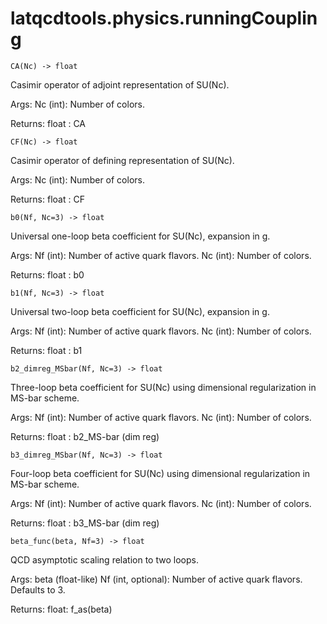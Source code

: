 latqcdtools.physics.runningCoupling
=============

`CA(Nc) -> float`

Casimir operator of adjoint representation of SU(Nc).

Args:
    Nc (int): Number of colors.

Returns:
    float : CA 

`CF(Nc) -> float`

Casimir operator of defining representation of SU(Nc).

Args:
    Nc (int): Number of colors.

Returns:
    float : CF 

`b0(Nf, Nc=3) -> float`

Universal one-loop beta coefficient for SU(Nc), expansion in g.  

Args:
    Nf (int): Number of active quark flavors. 
    Nc (int): Number of colors.

Returns:
    float : b0 

`b1(Nf, Nc=3) -> float`

Universal two-loop beta coefficient for SU(Nc), expansion in g. 

Args:
    Nf (int): Number of active quark flavors.
    Nc (int): Number of colors.

Returns:
    float : b1 

`b2_dimreg_MSbar(Nf, Nc=3) -> float`

Three-loop beta coefficient for SU(Nc) using dimensional regularization in MS-bar scheme. 

Args:
    Nf (int): Number of active quark flavors.
    Nc (int): Number of colors.

Returns:
    float : b2_MS-bar (dim reg) 

`b3_dimreg_MSbar(Nf, Nc=3) -> float`

Four-loop beta coefficient for SU(Nc) using dimensional regularization in MS-bar scheme. 

Args:
    Nf (int): Number of active quark flavors.
    Nc (int): Number of colors.

Returns:
    float : b3_MS-bar (dim reg) 

`beta_func(beta, Nf=3) -> float`

QCD asymptotic scaling relation to two loops.

Args:
    beta (float-like)
    Nf (int, optional): Number of active quark flavors. Defaults to 3.

Returns:
    float: f_as(beta) 

